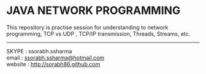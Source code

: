 # JAVA NETWORK PROGRAMMING

This repository is practise session for understanding to network programming, TCP vs UDP , TCP/IP transmission, Threads, Streams, etc.

-----
SKYPE : ssorabh.ssharma    
email : ssorabh.ssharma@hotmail.com    
website : http://sorabh86.github.com    